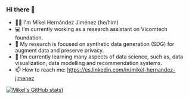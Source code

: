 ### Hi there 👋

- 🏳️‍🌈 I'm Mikel Hernández Jiménez (he/him)
- 💻 I’m currently working as a research assistant on Vicomtech foundation.
- 🔭 My research is focused on synthetic data generation (SDG) for augment data and preserve privacy.
- 🌱 I’m currently learning many aspects of data science, such as, data visualization, data modelling and recommendation systems.
- 📫 How to reach me: https://es.linkedin.com/in/mikel-hernandez-jimenez

[![Mikel's GitHub stats](https://github-readme-stats.vercel.app/api?username=mikel-hernandezj&count_private=true&show_icons=true&theme=dark))](https://github.com/anuraghazra/github-readme-stats)

<!--
**mikel-hernandezj/mikel-hernandezj** is a ✨ _special_ ✨ repository because its `README.md` (this file) appears on your GitHub profile.
